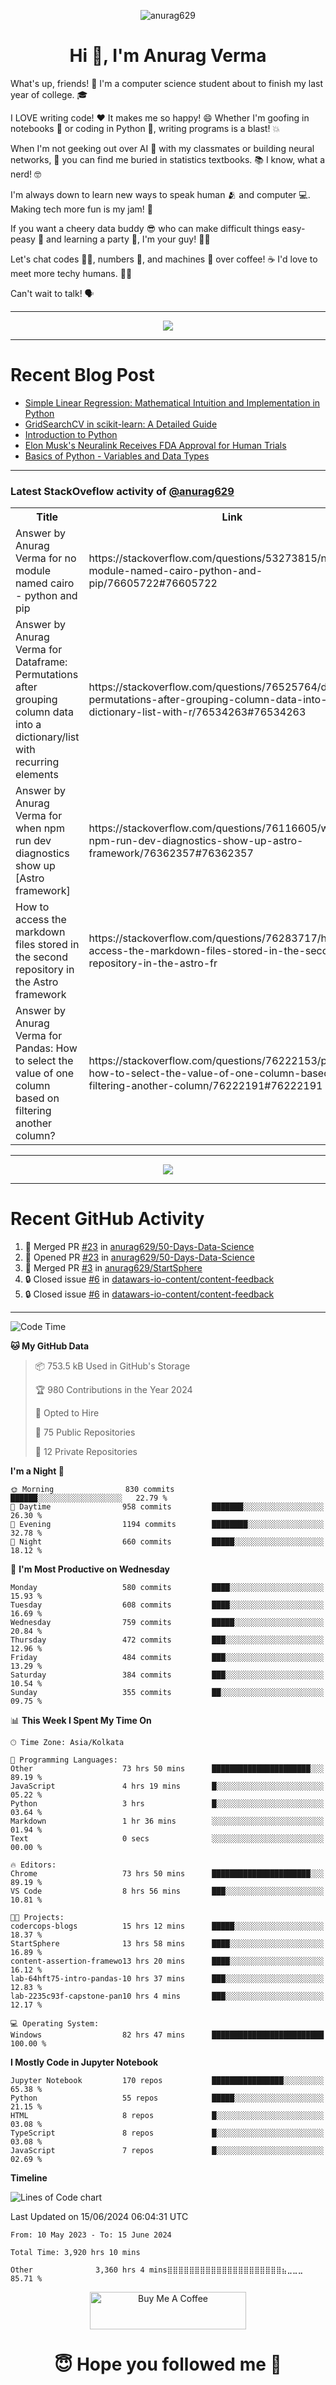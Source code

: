 

<p align="center"> <img src="https://komarev.com/ghpvc/?username=anurag629&label=Profile%20views&color=0e75b6&style=flat" alt="anurag629" /> </p>

<h1 align="center">Hi 👋, I'm Anurag Verma</h1>

What's up, friends! 👋 I'm a computer science student about to finish my last year of college. 🎓

I LOVE writing code! ❤️ It makes me so happy! 😄 Whether I'm goofing in notebooks 📓 or coding in Python 🐍, writing programs is a blast! 💥

When I'm not geeking out over AI 🤖 with my classmates or building neural networks, 🧠 you can find me buried in statistics textbooks. 📚 I know, what a nerd! 🤓

I'm always down to learn new ways to speak human 🫂 and computer 💻. Making tech more fun is my jam! 🍇

If you want a cheery data buddy 😎 who can make difficult things easy-peasy 🥝 and learning a party 🎉, I'm your guy! 🙋‍♂️

Let's chat codes 👨‍💻, numbers 🧮, and machines 🤖 over coffee! ☕ I'd love to meet more techy humans. 💁‍♂️

Can't wait to talk! 🗣️

---

<p align="center">
  <img src="https://spotify-github-profile.vercel.app/api/view.svg?uid=mwvywke3fo2gajpenodnmobfh&cover_image=true&theme=default&show_offline=false&background_color=121212&interchange=false&bar_color=53b14f&bar_color_cover=true">
</p>

---

# Recent Blog Post

<!-- BLOG-POST-LIST:START -->
- [Simple Linear Regression: Mathematical Intuition and Implementation in Python](https://codercops.tech/blog/machine-learning-algorithms/simple-linear-regression-mathematical-intuation)
- [GridSearchCV in scikit-learn: A Detailed Guide](https://codercops.tech/blog/gridsearchcv-in-scikit-learn-a-detailed-guide)
- [Introduction to Python](https://codercops.tech/blog/python-tutorial/introduction-to-python)
- [Elon Musk&#39;s Neuralink Receives FDA Approval for Human Trials](https://codercops.tech/blog/elon-musks-neuralink-receives-fda-approval-for-human-trials)
- [Basics of Python - Variables and Data Types](https://codercops.tech/blog/python-basics-of-python-variables-and-data-types)
<!-- BLOG-POST-LIST:END -->

---

### Latest StackOveflow activity of [@anurag629](https://github.com/anurag629)
<table>
  <tr><th>Title</th><th>Link</th></tr>
  <!-- STACKOVERFLOW:START --><tr><td>Answer by Anurag Verma for no module named cairo - python and pip</td><td>https://stackoverflow.com/questions/53273815/no-module-named-cairo-python-and-pip/76605722#76605722</td></tr><tr><td>Answer by Anurag Verma for Dataframe: Permutations after grouping column data into a dictionary/list with recurring elements</td><td>https://stackoverflow.com/questions/76525764/dataframe-permutations-after-grouping-column-data-into-a-dictionary-list-with-r/76534263#76534263</td></tr><tr><td>Answer by Anurag Verma for when npm run dev diagnostics show up [Astro framework]</td><td>https://stackoverflow.com/questions/76116605/when-npm-run-dev-diagnostics-show-up-astro-framework/76362357#76362357</td></tr><tr><td>How to access the markdown files stored in the second repository in the Astro framework</td><td>https://stackoverflow.com/questions/76283717/how-to-access-the-markdown-files-stored-in-the-second-repository-in-the-astro-fr</td></tr><tr><td>Answer by Anurag Verma for Pandas: How to select the value of one column based on filtering another column?</td><td>https://stackoverflow.com/questions/76222153/pandas-how-to-select-the-value-of-one-column-based-on-filtering-another-column/76222191#76222191</td></tr><!-- STACKOVERFLOW:END -->
</table>

---

<p align="center">
  <img alig src="https://github-profile-trophy.vercel.app/?username=anurag629&theme=onedark&column=-1" />
</p>

---

# Recent GitHub Activity
<!--START_SECTION:activity-->
1. 🎉 Merged PR [#23](https://github.com/anurag629/50-Days-Data-Science/pull/23) in [anurag629/50-Days-Data-Science](https://github.com/anurag629/50-Days-Data-Science)
2. 💪 Opened PR [#23](https://github.com/anurag629/50-Days-Data-Science/pull/23) in [anurag629/50-Days-Data-Science](https://github.com/anurag629/50-Days-Data-Science)
3. 🎉 Merged PR [#3](https://github.com/anurag629/StartSphere/pull/3) in [anurag629/StartSphere](https://github.com/anurag629/StartSphere)
4. 🔒 Closed issue [#6](https://github.com/datawars-io-content/content-feedback/issues/6) in [datawars-io-content/content-feedback](https://github.com/datawars-io-content/content-feedback)
5. 🔒 Closed issue [#6](https://github.com/datawars-io-content/content-feedback/issues/6) in [datawars-io-content/content-feedback](https://github.com/datawars-io-content/content-feedback)
<!--END_SECTION:activity-->

---

<!--START_SECTION:waka-->
![Code Time](http://img.shields.io/badge/Code%20Time-3%2C919%20hrs%2056%20mins-blue)

**🐱 My GitHub Data** 

> 📦 753.5 kB Used in GitHub's Storage 
 > 
> 🏆 980 Contributions in the Year 2024
 > 
> 💼 Opted to Hire
 > 
> 📜 75 Public Repositories 
 > 
> 🔑 12 Private Repositories 
 > 
**I'm a Night 🦉** 

```text
🌞 Morning                830 commits         ██████░░░░░░░░░░░░░░░░░░░   22.79 % 
🌆 Daytime                958 commits         ███████░░░░░░░░░░░░░░░░░░   26.30 % 
🌃 Evening                1194 commits        ████████░░░░░░░░░░░░░░░░░   32.78 % 
🌙 Night                  660 commits         █████░░░░░░░░░░░░░░░░░░░░   18.12 % 
```
📅 **I'm Most Productive on Wednesday** 

```text
Monday                   580 commits         ████░░░░░░░░░░░░░░░░░░░░░   15.93 % 
Tuesday                  608 commits         ████░░░░░░░░░░░░░░░░░░░░░   16.69 % 
Wednesday                759 commits         █████░░░░░░░░░░░░░░░░░░░░   20.84 % 
Thursday                 472 commits         ███░░░░░░░░░░░░░░░░░░░░░░   12.96 % 
Friday                   484 commits         ███░░░░░░░░░░░░░░░░░░░░░░   13.29 % 
Saturday                 384 commits         ███░░░░░░░░░░░░░░░░░░░░░░   10.54 % 
Sunday                   355 commits         ██░░░░░░░░░░░░░░░░░░░░░░░   09.75 % 
```


📊 **This Week I Spent My Time On** 

```text
🕑︎ Time Zone: Asia/Kolkata

💬 Programming Languages: 
Other                    73 hrs 50 mins      ██████████████████████░░░   89.19 % 
JavaScript               4 hrs 19 mins       █░░░░░░░░░░░░░░░░░░░░░░░░   05.22 % 
Python                   3 hrs               █░░░░░░░░░░░░░░░░░░░░░░░░   03.64 % 
Markdown                 1 hr 36 mins        ░░░░░░░░░░░░░░░░░░░░░░░░░   01.94 % 
Text                     0 secs              ░░░░░░░░░░░░░░░░░░░░░░░░░   00.00 % 

🔥 Editors: 
Chrome                   73 hrs 50 mins      ██████████████████████░░░   89.19 % 
VS Code                  8 hrs 56 mins       ███░░░░░░░░░░░░░░░░░░░░░░   10.81 % 

🐱‍💻 Projects: 
codercops-blogs          15 hrs 12 mins      █████░░░░░░░░░░░░░░░░░░░░   18.37 % 
StartSphere              13 hrs 58 mins      ████░░░░░░░░░░░░░░░░░░░░░   16.89 % 
content-assertion-framewo13 hrs 20 mins      ████░░░░░░░░░░░░░░░░░░░░░   16.12 % 
lab-64hft75-intro-pandas-10 hrs 37 mins      ███░░░░░░░░░░░░░░░░░░░░░░   12.83 % 
lab-2235c93f-capstone-pan10 hrs 4 mins       ███░░░░░░░░░░░░░░░░░░░░░░   12.17 % 

💻 Operating System: 
Windows                  82 hrs 47 mins      █████████████████████████   100.00 % 
```

**I Mostly Code in Jupyter Notebook** 

```text
Jupyter Notebook         170 repos           ████████████████░░░░░░░░░   65.38 % 
Python                   55 repos            █████░░░░░░░░░░░░░░░░░░░░   21.15 % 
HTML                     8 repos             █░░░░░░░░░░░░░░░░░░░░░░░░   03.08 % 
TypeScript               8 repos             █░░░░░░░░░░░░░░░░░░░░░░░░   03.08 % 
JavaScript               7 repos             █░░░░░░░░░░░░░░░░░░░░░░░░   02.69 % 
```



**Timeline**

![Lines of Code chart](https://raw.githubusercontent.com/anurag629/anurag629/main/assets/bar_graph.png)


 Last Updated on 15/06/2024 06:04:31 UTC
<!--END_SECTION:waka-->

<!--START_SECTION:waka-simple-->

```text
From: 10 May 2023 - To: 15 June 2024

Total Time: 3,920 hrs 10 mins

Other              3,360 hrs 4 mins⣿⣿⣿⣿⣿⣿⣿⣿⣿⣿⣿⣿⣿⣿⣿⣿⣿⣿⣿⣿⣿⣦⣀⣀⣀   85.71 %
```

<!--END_SECTION:waka-simple-->

<p align="center"> 
<a href="https://www.buymeacoffee.com/anurag629" target="_blank"><img src="https://cdn.buymeacoffee.com/buttons/default-orange.png" alt="Buy Me A Coffee" height="60" width="250"></a>
</p>


<h1 align="center"> 😇 Hope you followed me 🥰  </h1>
